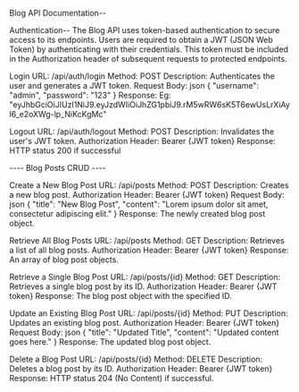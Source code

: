 Blog API Documentation--

Authentication--
The Blog API uses token-based authentication to secure access to its endpoints. Users are required to obtain a JWT (JSON Web Token) by authenticating with their credentials. This token must be included in the Authorization header of subsequent requests to protected endpoints.

Login
URL: /api/auth/login
Method: POST
Description: Authenticates the user and generates a JWT token.
Request Body: json
{
"username": "admin",
"password": "123"
}
Response:
Eg: "eyJhbGciOiJIUzI1NiJ9.eyJzdWIiOiJhZG1pbiJ9.rM5wRW6sK5T6ewUsLrXiAyl6_e2oXWg-lp_NiKcKgMc"

Logout
URL: /api/auth/logout
Method: POST
Description: Invalidates the user's JWT token.
Authorization Header: Bearer {JWT token}
Response: HTTP status 200 if successful

---- Blog Posts CRUD ----

Create a New Blog Post
URL: /api/posts
Method: POST
Description: Creates a new blog post.
Authorization Header: Bearer {JWT token}
Request Body: json
{
"title": "New Blog Post",
"content": "Lorem ipsum dolor sit amet, consectetur adipiscing elit."
}
Response: The newly created blog post object.

Retrieve All Blog Posts
URL: /api/posts
Method: GET
Description: Retrieves a list of all blog posts.
Authorization Header: Bearer {JWT token}
Response: An array of blog post objects.

Retrieve a Single Blog Post
URL: /api/posts/{id}
Method: GET
Description: Retrieves a single blog post by its ID.
Authorization Header: Bearer {JWT token}
Response: The blog post object with the specified ID.

Update an Existing Blog Post
URL: /api/posts/{id}
Method: PUT
Description: Updates an existing blog post.
Authorization Header: Bearer {JWT token}
Request Body: json
{
"title": "Updated Title",
"content": "Updated content goes here."
}
Response: The updated blog post object.

Delete a Blog Post
URL: /api/posts/{id}
Method: DELETE
Description: Deletes a blog post by its ID.
Authorization Header: Bearer {JWT token}
Response: HTTP status 204 (No Content) if successful.
